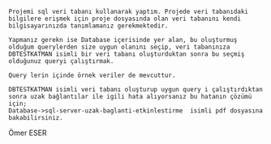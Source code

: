 	Projemi sql veri tabanı kullanarak yaptım. Projede veri tabanıdaki bilgilere erişmek için proje dosyasında olan veri tabanını kendi bilgisayarınızda tanımlamanız gerekmektedir.

	Yapmanız gerekn ise Database içerisinde yer alan, bu oluşturmuş olduğum querylerden size uygun olanını seçip, veri tabanınıza  DBTESTKATMAN isimli bir veri tabanı oluşturduktan sonra bu seçmiş olduğunuz queryi çalıştırmak.
	
	Query lerin içinde örnek veriler de mevcuttur.

	DBTESTKATMAN isimli veri tabanı oluşturup uygun query i çalıştırdıktan sonra uzak bağlantılar ile igili hata alıyorsanız bu hatanın çözümü için; 
	Database->sql-server-uzak-baglanti-etkinlestirme  isimli pdf dosyasına bakabilirsiniz.

Ömer ESER

